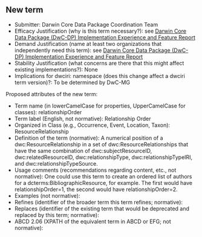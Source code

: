 ## New term

* Submitter: Darwin Core Data Package Coordination Team
* Efficacy Justification (why is this term necessary?): see [Darwin Core Data Package (DwC-DP) Implementation Experience and Feature Report](https://gbif.github.io/dwc-dp/docs/dwc_dp_implementation_feature_reports.pdf)
* Demand Justification (name at least two organizations that independently need this term): see [Darwin Core Data Package (DwC-DP) Implementation Experience and Feature Report](https://gbif.github.io/dwc-dp/docs/dwc_dp_implementation_feature_reports.pdf)
* Stability Justification (what concerns are there that this might affect existing implementations?): None
* Implications for dwciri: namespace (does this change affect a dwciri term version)?: To be determined by DwC-MG

Proposed attributes of the new term:

* Term name (in lowerCamelCase for properties, UpperCamelCase for classes): relationshipOrder
* Term label (English, not normative): Relationship Order
* Organized in Class (e.g., Occurrence, Event, Location, Taxon): ResourceRelationship
* Definition of the term (normative): A numerical position of a dwc:ResourceRelationship in a set of dwc:ResourceRelationships that have the same combination of dwc:subjectResourceID, dwc:relatedResourceID, dwc:relationshipType, dwc:relationshipTypeIRI, and dwc:relationshipTypeSource.
* Usage comments (recommendations regarding content, etc., not normative): One could use this term to create an ordered list of authors for a dcterms:BibliographicResource, for example. The first would have relationshipOrder=1, the second would have relationshipOrder=2.
* Examples (not normative): 
* Refines (identifier of the broader term this term refines; normative): 
* Replaces (identifier of the existing term that would be deprecated and replaced by this term; normative): 
* ABCD 2.06 (XPATH of the equivalent term in ABCD or EFG; not normative): 
